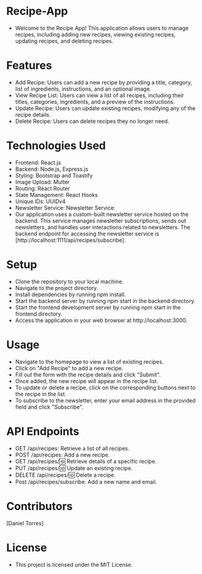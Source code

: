 # Recipe-App

- Welcome to the Recipe App! This application allows users to manage recipes, including adding new recipes, viewing existing recipes, updating recipes, and deleting recipes.

# Features

- Add Recipe: Users can add a new recipe by providing a title, category, list of ingredients, instructions, and an optional image.
- View Recipe List: Users can view a list of all recipes, including their titles, categories, ingredients, and a preview of the instructions.
- Update Recipe: Users can update existing recipes, modifying any of the recipe details.
- Delete Recipe: Users can delete recipes they no longer need.

# Technologies Used

- Frontend: React.js
- Backend: Node.js, Express.js
- Styling: Bootstrap and Toastify
- Image Upload: Multer
- Routing: React Router
- State Management: React Hooks
- Unique IDs: UUIDv4
- Newsletter Service: Newsletter Service:
- Our application uses a custom-built newsletter service hosted on the backend. This service manages newsletter subscriptions, sends out newsletters, and handles user interactions related to newsletters. The backend endpoint for accessing the newsletter service is [http://localhost:1111/api/recipes/subscribe].


# Setup

- Clone the repository to your local machine.
- Navigate to the project directory.
- Install dependencies by running npm install.
- Start the backend server by running npm start in the backend directory.
- Start the frontend development server by running npm start in the frontend directory.
- Access the application in your web browser at http://localhost:3000.

# Usage

- Navigate to the homepage to view a list of existing recipes.
- Click on "Add Recipe" to add a new recipe.
- Fill out the form with the recipe details and click "Submit".
- Once added, the new recipe will appear in the recipe list.
- To update or delete a recipe, click on the corresponding buttons next to the recipe in the list.
- To subscribe to the newsletter, enter your email address in the provided field and click "Subscribe".

# API Endpoints

- GET /api/recipes: Retrieve a list of all recipes.
- POST /api/recipes: Add a new recipe.
- GET /api/recipes/:id: Retrieve details of a specific recipe.
- PUT /api/recipes/:id: Update an existing recipe.
- DELETE /api/recipes/:id: Delete a recipe.
- Post /api/recipes/subscribe: Add a new name and email.

# Contributors

[Daniel Torres]

# License

- This project is licensed under the MIT License.